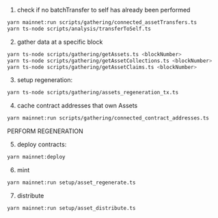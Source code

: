 1. check if no batchTransfer to self has already been performed

```sh
yarn mainnet:run scripts/gathering/connected_assetTransfers.ts
yarn ts-node scripts/analysis/transferToSelf.ts
```

2. gather data at a specific block

```sh
yarn ts-node scripts/gathering/getAssets.ts <blockNumber>
yarn ts-node scripts/gathering/getAssetCollections.ts <blockNumber>
yarn ts-node scripts/gathering/getAssetClaims.ts <blockNumber>
```

3. setup regeneration:

```sh
yarn ts-node scripts/gathering/assets_regeneration_tx.ts
```

4. cache contract addresses that own Assets

```sh
yarn mainnet:run scripts/gathering/connected_contract_addresses.ts
```

PERFORM REGENERATION

5. deploy contracts:

```sh
yarn mainnet:deploy
```

6. mint

```sh
yarn mainnet:run setup/asset_regenerate.ts
```

7. distribute

```sh
yarn mainnet:run setup/asset_distribute.ts
```
